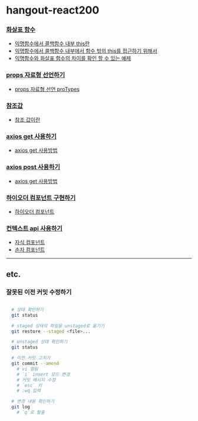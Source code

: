 # hangout-react200

### [화살표 함수](./src/R013_ArrowFunction.js#L34)
- [익명함수에서 콜백함수 내부 this란](./src/R013_ArrowFunction.js#L35-L36)
- [익명함수에서 콜백함수 내부에서 함수 밖의 this를 접근하기 위해서](./src/R013_ArrowFunction.js#L48-L51)
- [익명함수와 화살표 함수의 차이를 확인 할 수 있는 예제](./src/R013_ArrowFunction.js#L52-L55)

### [props 자료형 선언하기](./src/R018_PropsDatatype.js)
- [props 자료형 선언 proTypes](./src/R018_PropsDatatype.js#L23-L36)

### [참조값](./src/R028_PureComponentClass.js)
- [참조 값이란](./src/R028_PureComponentClass.js#L34-L36)

### [axios get 사용하기](./src/R061_AxiosGet.js)
- [axios get 사용방법](./src/R061_AxiosGet.js#L13-L16)

### [axios post 사용하기](./src/R062_AxiosPost.js)
- [axios get 사용방법](./src/R062_AxiosPost.js#L13-L16)

### [하이오더 컴포넌트 구현하기](./src/Hoc/R075_ReactHoc.js)
- [하이오더 컴포넌트](./src/Hoc/withHocComponent.js)

### [컨텍스트 api 사용하기](./src/Context/R076_ContextApi.js)
- [자식 컴포넌트](./src/src/contextChildren.js)
- [손자 컴포넌트](./src/src/contextChildren2.js)

---

## etc.

### 잘못된 이전 커밋 수정하기

```bash

  # 상태 확인하기
  git status 

  # staged 상태의 파일을 unstaged로 옮기기
  git restore --staged <file>...

  # unstaged 상태 확인하기
  git status 

  # 이전 커밋 고치기 
  git commit --amend
    # vi 열림
    # `i` insert 모드 변경
    # 커밋 메시지 수정
    # `esc` 키
    # :wq 입력

  # 변경 내용 확인하기
  git log
    # `q`로 탈출
```